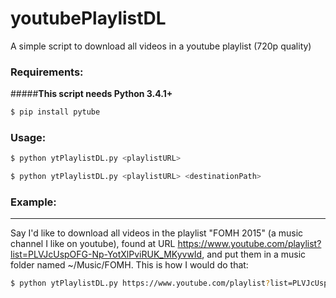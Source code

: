 # youtubePlaylistDL
A simple script to download all videos in a youtube playlist (720p quality)

### Requirements:


#####**This script needs Python 3.4.1+**

```bash
$ pip install pytube
```

### Usage:

```bash
$ python ytPlaylistDL.py <playlistURL>
```
```bash
$ python ytPlaylistDL.py <playlistURL> <destinationPath>
```

### Example:
---
Say I'd like to download all videos in the playlist "FOMH 2015" (a music channel I like on youtube), found at URL 
https://www.youtube.com/playlist?list=PLVJcUspOFG-Np-YotXlPviRUK_MKyvwId, and put them in a music folder named
~/Music/FOMH. This is how I would do that:

```bash
$ python ytPlaylistDL.py https://www.youtube.com/playlist?list=PLVJcUspOFG-Np-YotXlPviRUK_MKyvwId ~/Music/FOMH
```
